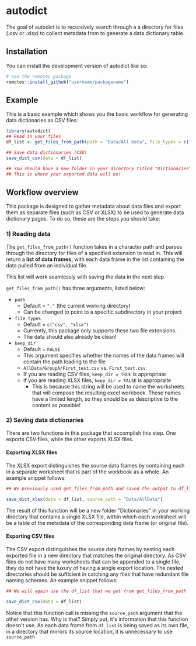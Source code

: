 
# autodict

<!-- badges: start -->
<!-- badges: end -->

The goal of autodict is to recursively search through a
a directory for files (.csv or .xlsx) to collect metadata from
to generate a data dictionary table.

## Installation

You can install the development version of autodict like so:

``` r
# Use the remotes package
remotes::install_github("username/packagename")
```

## Example

This is a basic example which shows you the basic workflow for generating data
dictionaries as CSV files:

``` r
library(autodict)
## Read in your files
df_list <- get_files_from_path(path = "Data/All Data", file_types = c("csv", "xlsx"), keep_dir = TRUE)

## Save data dictionaries (CSV)
save_dict_csv(data = df_list)

## You should have a new folder in your directory titled "Dictionaries"
## This is where your exported data will be!
```

## Workflow overview

This package is designed to gather metadata about data files and export them
as separate files (such as CSV or XLSX) to be used to generate data dictionary
pages. To do so, these are the steps you should take:

### 1) Reading data

The `get_files_from_path()` function takes in a character path and parses
through the directory for files of a specified extension to read in. This
will return a **list of data frames,** with each data frame in the list
containing the data pulled from an individual file.

This list will work seamlessly with saving the data in the next step.

`get_files_from_path()` has three arguments, listed below:

- `path`
  + Default = `"."` (the current working directory)
  + Can be changed to point to a specific subdirectory in your project
- `file_types`
  + Default = `c("csv", "xlsx")`
  + Currently, this package only supports these two file extensions.
  + The data should also already be clean!
- `keep_dir`
  + Default = `FALSE`
  + This argument specifies whether the names of the data frames will contain
  the path leading to the file
  + `AllData/GroupA/First_test.csv` vs. `First_test.csv`
  + If you are reading CSV files, `keep_dir = TRUE` is appropriate
  + If you are reading XLSX files, `keep_dir = FALSE` is appropraite
    - This is because this string will be used to name the worksheets that will
    compose the resulting excel workbook. These names have a limited length, so
    they should be as descriptive to the content as possible!

### 2) Saving data dictionaries

There are two functions in this package that accomplish this step. One exports
CSV files, while the other exports XLSX files.

#### Exporting XLSX files

The XLSX export distinguishes the source data frames by containing each in a
separate worksheet that is part of the workbook as a whole. An example snippet
follows:

``` r
## We previously used get_files_from_path and saved the output to df_list.

save_dict_xlsx(data = df_list, source_path = "Data/AllData")
```

The result of this function will be a new folder "Dictionaries" in your working
directory that contains a single XLSX file, within which each worksheet will be
a table of the metadata of the corresponding data frame (or original file).

#### Exporting CSV files

The CSV export distinguishes the source data frames by nesting each exported
file in a new directory that matches the original directory. As CSV files do not
have many worksheets that can be appended to a single file, they do not have the
luxury of having a single export location. The nested directories should be
sufficient in catching any files that have redundant file naming schemes. An
example snippet follows:

``` r
## We will again use the df_list that we got from get_files_from_path

save_dict_csv(data = df_list)
```

Notice that this function call is missing the `source_path` argument that the
other version has. Why is that? Simply put, it's information that this function
doesn't use. As each data frame from `df_list` is being saved as its own file,
in a directory that mirrors its source location, it is unnecessary to use
`source_path` 

